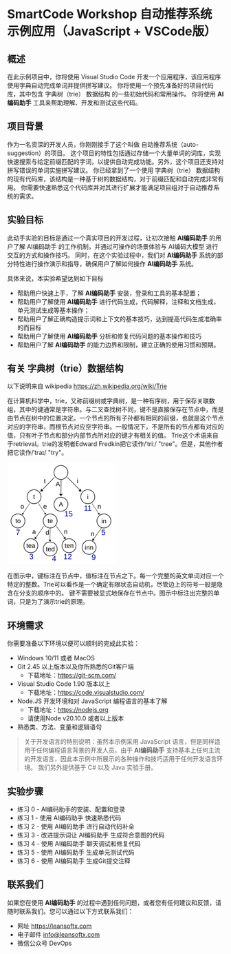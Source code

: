 # SmartCode Workshop 自动推荐系统示例应用（JavaScript + VSCode版）

## 概述

在此示例项目中，你将使用 Visual Studio Code 开发一个应用程序，该应用程序使用字典自动完成单词并提供拼写建议。
你将使用一个预先准备好的项目代码库，其中包含 字典树（trie） 数据结构 的一些初始代码和常用操作。
你将使用 **AI编码助手** 工具来帮助理解、开发和测试这些代码。

## 项目背景

作为一名资深的开发人员，你刚刚接手了这个叫做 自动推荐系统（auto-suggestion）的项目。 这个项目的特性包括通过存储一个大量单词的词库，实现快速搜索与给定前缀匹配的字词，以提供自动完成功能。另外，这个项目还支持对拼写错误的单词实施拼写建议。
你已经拿到了一个使用 字典树（trie）  数据结构 的现有代码库，该结构是一种基于树的数据结构，对于前缀匹配和自动完成非常有用。 你需要快速熟悉这个代码库并对其进行扩展才能满足项目组对于自动推荐系统的需求。

## 实验目标

此动手实验的目标是通过一个真实项目的开发过程，让初次接触  **AI编码助手**  的用户了解 AI编码助手 的工作机制，并通过可操作的场景体验与 AI编码大模型 进行交互的方式和操作技巧。
同时，在这个实验过程中，我们对 **AI编码助手** 系统的部分特性进行操作演示和指导，确保用户了解如何操作 **AI编码助手** 系统。

具体来说，本实验希望达到如下目标
- 帮助用户快速上手，了解 **AI编码助手** 安装，登录和工具的基本配置；
- 帮助用户了解使用 **AI编码助手** 进行代码生成，代码解释，注释和文档生成，单元测试生成等基本操作；
- 帮助用户了解正确构造提示词和上下文的基本技巧，达到提高代码生成准确率的而目标
- 帮助用户了解使用 **AI编码助手** 分析和修复代码问题的基本操作和技巧
- 帮助用户了解  **AI编码助手**  的能力边界和限制，建立正确的使用习惯和预期。

## 有关 字典树（trie）数据结构

以下说明来自 wikipedia https://zh.wikipedia.org/wiki/Trie

在计算机科学中，trie，又称前缀树或字典树，是一种有序树，用于保存关联数组，其中的键通常是字符串。与二叉查找树不同，键不是直接保存在节点中，而是由节点在树中的位置决定。一个节点的所有子孙都有相同的前缀，也就是这个节点对应的字符串，而根节点对应空字符串。一般情况下，不是所有的节点都有对应的值，只有叶子节点和部分内部节点所对应的键才有相关的值。
Trie这个术语来自于retrieval。trie的发明者Edward Fredkin把它读作/ˈtriː/ "tree"。但是，其他作者把它读作/ˈtraɪ/ "try"。

![](trie.png)

在图示中，键标注在节点中，值标注在节点之下。每一个完整的英文单词对应一个特定的整数。Trie可以看作是一个确定有限状态自动机，尽管边上的符号一般是隐含在分支的顺序中的。
键不需要被显式地保存在节点中。图示中标注出完整的单词，只是为了演示trie的原理。

## 环境需求

你需要准备以下环境以便可以顺利的完成此实验：

- Windows 10/11 或者 MacOS
- Git 2.45 以上版本以及你所熟悉的Git客户端
  - 下载地址：https://git-scm.com/
- Visual Studio Code 1.90 版本以上
  - 下载地址：https://code.visualstudio.com/
- Node.JS 开发环境和对 JavaScript 编程语言的基本了解
  - 下载地址：https://nodejs.org
  - 请使用Node v20.10.0 或者以上版本
- 熟悉类、方法、变量和逻辑语句
 
> 关于开发语言的特别说明：虽然本示例采用 JavaScript 语言，但是同样适用于任何编程语言背景的开发人员。由于 **AI编码助手** 支持基本上任何主流的开发语言，因此本示例中所展示的各种操作和技巧适用于任何开发语言环境。
> 我们另外提供基于 C# 以及 Java 实验手册。

## 实验步骤

- 练习 0 - AI编码助手的安装、配置和登录
- 练习 1 - 使用 AI编码助手 快速熟悉代码
- 练习 2 - 使用 AI编码助手 进行自动代码补全
- 练习 3 - 改进提示词让 AI编码助手 生成符合意图的代码
- 练习 4 - 使用 AI编码助手 聊天调试和修复代码
- 练习 5 - 使用 AI编码助手 生成单元测试代码
- 练习 6 - 使用 AI编码助手 生成Git提交注释

## 联系我们

如果您在使用 **AI编码助手** 的过程中遇到任何问题，或者您有任何建议和反馈，请随时联系我们。您可以通过以下方式联系我们：

- 网址 https://leansoftx.com
- 电子邮件 info@leansoftx.com
- 微信公众号 DevOps
